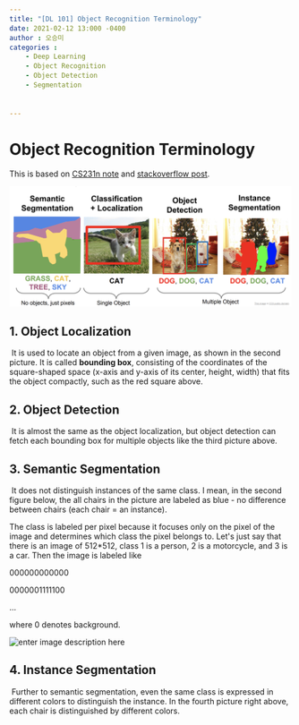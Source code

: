 ```yaml
---
title: "[DL 101] Object Recognition Terminology"
date: 2021-02-12 13:000 -0400
author : 오승미
categories :
  	- Deep Learning
  	- Object Recognition
	- Object Detection
	- Segmentation 


---
```


# Object Recognition Terminology

This is based on [CS231n note](http://cs231n.stanford.edu/slides/2017/cs231n_2017_lecture11.pdf) and [stackoverflow post](https://stackoverflow.com/questions/33947823/what-is-semantic-segmentation-compared-to-segmentation-and-scene-labeling%20).

![Alt text](/assets/210212_object_local.png)

## 1. Object Localization

​	It is used to locate an object from a given image, as shown in the second picture. It is called **bounding box**, consisting of the coordinates of the square-shaped space (x-axis and y-axis of its center, height, width) that fits the object compactly, such as the red square above.

## 2. Object Detection

​	It is almost the same as the object localization, but object detection can fetch each bounding box for multiple objects like the third picture above.

## 3. Semantic Segmentation

​	It does not distinguish instances of the same class. I mean, in the second figure below, the all chairs in the picture are labeled as blue -  no difference between chairs (each chair = an instance).

The class is labeled per pixel because it focuses only on the pixel of the image and determines which class the pixel belongs to. Let's just say that there is an image of 512*512, class 1 is a person, 2 is a motorcycle, and 3 is a car. Then the image is labeled like

000000000000

0000001111100

...

where 0 denotes background.

![enter image description here](https://i.stack.imgur.com/mPFUo.jpg) 

## 4. Instance Segmentation

​	Further to semantic segmentation, even the same class is expressed in different colors to distinguish the instance. In the fourth picture right above, each chair is distinguished by different colors.

